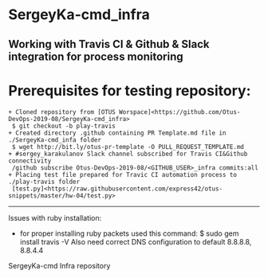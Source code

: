 # SergeyKa-cmd_infra

## Working with Travis CI & Github & Slack integration for process monitoring
# Prerequisites for testing repository:
    + Cloned repository from [OTUS Worspace]<https://github.com/Otus-DevOps-2019-08/SergeyKa-cmd_infra>
     $ git checkout -b play-travis
    + Created directory .github containing PR Template.md file in ./SergeyKa-cmd_infa folder
     $ wget http://bit.ly/otus-pr-template -O PULL_REQUEST_TEMPLATE.md
    + #sergey_karakulanov Slack channel subscribed for Travis CI&Github connectivity
     /github subscribe Otus-DevOps-2019-08/<GITHUB_USER>_infra commits:all
    + Placing test file prepared for Travic CI automation process to ./play-travis folder
     [test.py]<https://raw.githubusercontent.com/express42/otus-snippets/master/hw-04/test.py>
 _______________________________________________________________________________________________
Issues with ruby installation:
+ for proper installing ruby packets used this command:
 $ sudo gem install travis -V
  Also need correct DNS configuration to default 8.8.8.8, 8.8.4.4

SergeyKa-cmd Infra repository
